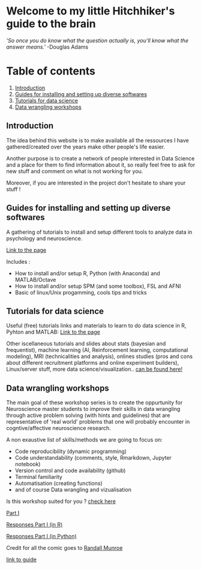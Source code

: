 # Welcome to my little Hitchhiker's guide to the brain

_'So once you do know what the question actually is, you'll know what the answer means.'_     -Douglas Adams  



# Table of contents
1. [Introduction](#intro)
2. [Guides for installing and setting up diverse softwares](#install)
3. [Tutorials for data science](#tutos)
4. [Data wrangling workshops](#work)

## Introduction <a name="intro"></a>
The idea behind this website is to make available all the ressources I have gathered/created over the years make other people's life easier. 

Another purpose is to create a network of people interested in Data Science and a place for them to find information about it, so really feel free to ask for new stuff and comment on what is not working for you.

Moreover, if you are interested in the project don't hesitate to share your stuff !

## Guides for installing and setting up diverse softwares <a name="install"></a>
A gathering of tutorials to install and setup different tools to analyze data in psychology and neuroscience.

[Link to the page](https://munoztd0.github.io/Hitchhikers_guide_to_the_brain/install) 

Includes : 
- How to install and/or setup R, Python (with Anaconda) and MATLAB/Octave
- How to install and/or setup SPM (and some toolbox), FSL and AFNI
- Basic of linux/Unix progamming, cools tips and tricks



## Tutorials for data science <a name="tutos"></a>
Useful (free) tutorials links and materials to learn to do data science in R, Pyhton and MATLAB: [Link to the page](https://munoztd0.github.io/Hitchhikers_guide_to_the_brain/links)   

Other iscellaneous tutorials and slides about stats (bayesian and frequentist), machine learning (AI, Reinforcement learning, computational modeling), MRI (technicalities and analysis), onlines studies (pros and cons about different recruitment platforms and online experiment builders), Linux/server stuff, more data science/visualization.. [can be found here!](https://github.com/munoztd0/Hitchhikers_guide_to_the_brain/tree/gh-pages/tutos)

## Data wrangling workshops  <a name="work"></a>
The main goal of these workshop series is to create the oppurtunity for Neuroscience master students to improve their skills in data wrangling through active problem solving (with hints and guidelines) that are representative of 'real world' problems that one will probably encounter in cogntive/affective neuroscience research.  

A non exaustive list of skills/methods we are going to focus on: 
  - Code reproducibility (dynamic programming)
  - Code understandability (comments, style, Rmarkdown, Jupyter notebook)
  - Version control and code availability (github)
  - Terminal familiarity
  - Automatisation (creating functions)
  - and of course Data wrangling and vizualisation

Is this workshop suited for you ? [check here](https://github.com/munoztd0/Data_Wrangling_NeuroMaster/blob/main/README.md)

[Part I](https://munoztd0.github.io/Data_Wrangling_NeuroMaster/) 

[Responses Part I (in R) ](https://munoztd0.github.io/Response_work1/) 

[Responses Part I (in Python)](https://github.com/munoztd0/Response_work1/blob/main/responses.ipynb)  






Credit for all the comic goes to [Randall Munroe](https://xkcd.com/)  


[link to guide](https://munoztd0.github.io/Hitchhikers_guide_to_the_brain/)   


